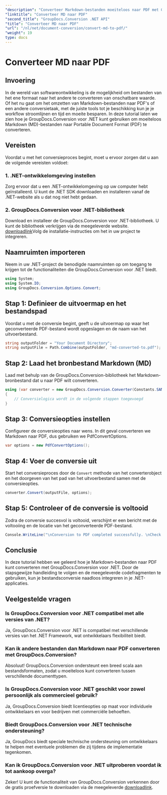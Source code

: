 ```yaml
---
"description": "Converteer Markdown-bestanden moeiteloos naar PDF met GroupDocs.Conversion voor .NET. Stroomlijn uw documentworkflow."
"linktitle": "Converteer MD naar PDF"
"second_title": "GroupDocs.Conversion .NET API"
"title": "Converteer MD naar PDF"
"url": "/nl/net/document-conversion/convert-md-to-pdf/"
"weight": 19
type: docs
---
```

# Converteer MD naar PDF

## Invoering
In de wereld van softwareontwikkeling is de mogelijkheid om bestanden van het ene formaat naar het andere te converteren van onschatbare waarde. Of het nu gaat om het omzetten van Markdown-bestanden naar PDF's of een andere conversietaak, met de juiste tools tot je beschikking kun je je workflow stroomlijnen en tijd en moeite besparen. In deze tutorial laten we zien hoe je GroupDocs.Conversion voor .NET kunt gebruiken om moeiteloos Markdown (MD)-bestanden naar Portable Document Format (PDF) te converteren.
## Vereisten
Voordat u met het conversieproces begint, moet u ervoor zorgen dat u aan de volgende vereisten voldoet:
### 1. .NET-ontwikkelomgeving instellen
Zorg ervoor dat u een .NET-ontwikkelomgeving op uw computer hebt geïnstalleerd. U kunt de .NET SDK downloaden en installeren vanaf de .NET-website als u dat nog niet hebt gedaan.
### 2. GroupDocs.Conversion voor .NET-bibliotheek
Download en installeer de GroupDocs.Conversion voor .NET-bibliotheek. U kunt de bibliotheek verkrijgen via de meegeleverde website. [downloadlink](https://releases.groupdocs.com/conversion/net/)Volg de installatie-instructies om het in uw project te integreren.

## Naamruimten importeren
Neem in uw .NET-project de benodigde naamruimten op om toegang te krijgen tot de functionaliteiten die GroupDocs.Conversion voor .NET biedt.

```csharp
using System;
using System.IO;
using GroupDocs.Conversion.Options.Convert;
```
## Stap 1: Definieer de uitvoermap en het bestandspad
Voordat u met de conversie begint, geeft u de uitvoermap op waar het geconverteerde PDF-bestand wordt opgeslagen en de naam van het uitvoerbestand.
```csharp
string outputFolder = "Your Document Directory";
string outputFile = Path.Combine(outputFolder, "md-converted-to.pdf");
```
## Stap 2: Laad het bronbestand Markdown (MD)
Laad met behulp van de GroupDocs.Conversion-bibliotheek het Markdown-bronbestand dat u naar PDF wilt converteren.
```csharp
using (var converter = new GroupDocs.Conversion.Converter(Constants.SAMPLE_MD))
{
    // Conversielogica wordt in de volgende stappen toegevoegd
}
```
## Stap 3: Conversieopties instellen
Configureer de conversieopties naar wens. In dit geval converteren we Markdown naar PDF, dus gebruiken we PdfConvertOptions.
```csharp
var options = new PdfConvertOptions();
```
## Stap 4: Voer de conversie uit
Start het conversieproces door de `Convert` methode van het converterobject en het doorgeven van het pad van het uitvoerbestand samen met de conversieopties.
```csharp
converter.Convert(outputFile, options);
```
## Stap 5: Controleer of de conversie is voltooid
Zodra de conversie succesvol is voltooid, verschijnt er een bericht met de voltooiing en de locatie van het geconverteerde PDF-bestand.
```csharp
Console.WriteLine("\nConversion to PDF completed successfully. \nCheck output in {0}", outputFolder);
```

## Conclusie
In deze tutorial hebben we geleerd hoe je Markdown-bestanden naar PDF kunt converteren met GroupDocs.Conversion voor .NET. Door de stapsgewijze handleiding te volgen en de meegeleverde codefragmenten te gebruiken, kun je bestandsconversie naadloos integreren in je .NET-applicaties.
## Veelgestelde vragen
### Is GroupDocs.Conversion voor .NET compatibel met alle versies van .NET?
Ja, GroupDocs.Conversion voor .NET is compatibel met verschillende versies van het .NET Framework, wat ontwikkelaars flexibiliteit biedt.
### Kan ik andere bestanden dan Markdown naar PDF converteren met GroupDocs.Conversion?
Absoluut! GroupDocs.Conversion ondersteunt een breed scala aan bestandsformaten, zodat u moeiteloos kunt converteren tussen verschillende documenttypen.
### Is GroupDocs.Conversion voor .NET geschikt voor zowel persoonlijk als commercieel gebruik?
Ja, GroupDocs.Conversion biedt licentieopties op maat voor individuele ontwikkelaars en voor bedrijven met commerciële behoeften.
### Biedt GroupDocs.Conversion voor .NET technische ondersteuning?
Ja, GroupDocs biedt speciale technische ondersteuning om ontwikkelaars te helpen met eventuele problemen die zij tijdens de implementatie tegenkomen.
### Kan ik GroupDocs.Conversion voor .NET uitproberen voordat ik tot aankoop overga?
Zeker! U kunt de functionaliteit van GroupDocs.Conversion verkennen door de gratis proefversie te downloaden via de meegeleverde [downloadlink](https://releases.groupdocs.com/conversion/net/).
